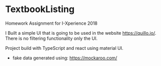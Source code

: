 # TextbookListing
Homework Assignment for I-Xperience 2018

I Built a simple UI that is going to be used in the website https://quillo.io/. There is no filtering functionality only the UI. 

Project build with TypeScript and react using material UI. 

- fake data generated using: https://mockaroo.com/
